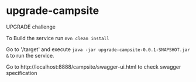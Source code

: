 # upgrade-campsite
UPGRADE challenge

To Build the service run ```mvn clean install```

Go to '/target' and execute ```java -jar upgrade-campsite-0.0.1-SNAPSHOT.jar &```  to run the service.

Go to http://localhost:8888/campsite/swagger-ui.html to check swagger specification 
